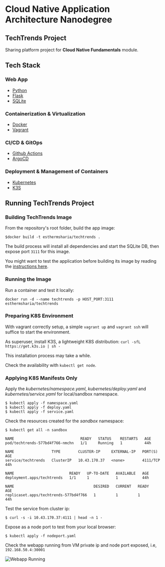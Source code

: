 # Cloud Native Application Architecture Nanodegree

## TechTrends Project

Sharing platform project for **Cloud Native Fundamentals** module.

## Tech Stack

### Web App
* [Python](https://www.python.org/downloads/)
* [Flask](https://flask.palletsprojects.com/)
* [SQLite](https://www.sqlite.org/)

### Containerization & Virtualization
* [Docker](https://www.docker.com/)
* [Vagrant](https://www.vagrantup.com/)

### CI/CD & GitOps
* [Github Actions](https://github.com/features/actions)
* [ArgoCD](https://argoproj.github.io/argo-cd/)

### Deployment & Management of Containers
* [Kubernetes](https://kubernetes.io/)
* [K3S](https://k3s.io/)

## Running TechTrends Project

### Building TechTrends Image

From the repository's root folder, build the app image:

```
$docker build -t esthermsharia/techtrends .
```

The build process will install all dependencies and start the SQLite DB, then expose port `3111` for this image.

You might want to test the application before building its image by reading the [instructions here](techtrends/README.md).

### Running the Image

Run a container and test it locally:

```
docker run -d --name techtrends -p HOST_PORT:3111 esthermsharia/techtrends
```

### Preparing K8S Environment

With vagrant correctly setup, a simple `vagrant up` and `vagrant ssh` will suffice to start the environment.

As superuser, install K3S, a lightweight K8S distribution: `curl -sfL https://get.k3s.io | sh -`

This installation process may take a while. 

Check the availability with `kubectl get node`.

### Applying K8S Manifests Only

Apply the *kubernetes/namespace.yaml*, *kubernetes/deploy.yaml* and *kubernetes/service.yaml* for local/sandbox namespace.

```shell
$ kubectl apply -f namespace.yaml
$ kubectl apply -f deploy.yaml
$ kubectl apply -f service.yaml
```

Check the resources created for the *sandbox* namespace:

```shell
$ kubectl get all -n sandbox

NAME                              READY   STATUS    RESTARTS   AGE
pod/techtrends-577bd4f766-nmchn   1/1     Running   1          44h

NAME                 TYPE        CLUSTER-IP     EXTERNAL-IP   PORT(S)    AGE
service/techtrends   ClusterIP   10.43.170.37   <none>        4111/TCP   44h

NAME                         READY   UP-TO-DATE   AVAILABLE   AGE
deployment.apps/techtrends   1/1     1            1           44h

NAME                                    DESIRED   CURRENT   READY   AGE
replicaset.apps/techtrends-577bd4f766   1         1         1       44h
```

Test the service from cluster ip:

```shell
$ curl -s -i 10.43.170.37:4111 | head -n 1 -
```

Expose as a node port to test from your local browser:

```
$ kubectl apply -f nodeport.yaml
```

Check the webapp running from VM private ip and node port exposed, i.e, `192.168.50.4:30001`

![Webapp Running](screenshots/k8s-nodeport.png)

